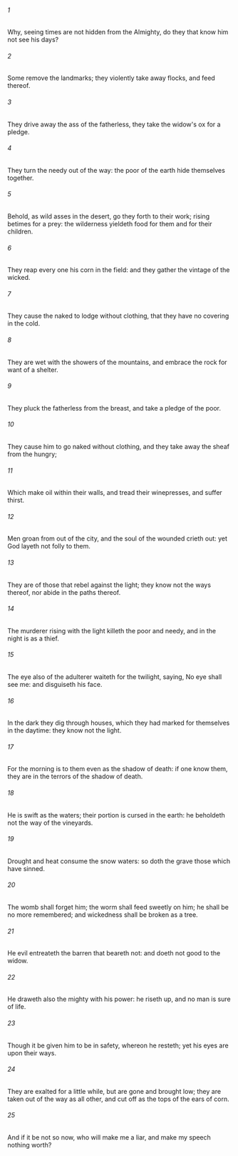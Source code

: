 ###### 1
Why, seeing times are not hidden from the Almighty, do they that know him not see his days?

###### 2
Some remove the landmarks; they violently take away flocks, and feed thereof.

###### 3
They drive away the ass of the fatherless, they take the widow's ox for a pledge.

###### 4
They turn the needy out of the way: the poor of the earth hide themselves together.

###### 5
Behold, as wild asses in the desert, go they forth to their work; rising betimes for a prey: the wilderness yieldeth food for them and for their children.

###### 6
They reap every one his corn in the field: and they gather the vintage of the wicked.

###### 7
They cause the naked to lodge without clothing, that they have no covering in the cold.

###### 8
They are wet with the showers of the mountains, and embrace the rock for want of a shelter.

###### 9
They pluck the fatherless from the breast, and take a pledge of the poor.

###### 10
They cause him to go naked without clothing, and they take away the sheaf from the hungry;

###### 11
Which make oil within their walls, and tread their winepresses, and suffer thirst.

###### 12
Men groan from out of the city, and the soul of the wounded crieth out: yet God layeth not folly to them.

###### 13
They are of those that rebel against the light; they know not the ways thereof, nor abide in the paths thereof.

###### 14
The murderer rising with the light killeth the poor and needy, and in the night is as a thief.

###### 15
The eye also of the adulterer waiteth for the twilight, saying, No eye shall see me: and disguiseth his face.

###### 16
In the dark they dig through houses, which they had marked for themselves in the daytime: they know not the light.

###### 17
For the morning is to them even as the shadow of death: if one know them, they are in the terrors of the shadow of death.

###### 18
He is swift as the waters; their portion is cursed in the earth: he beholdeth not the way of the vineyards.

###### 19
Drought and heat consume the snow waters: so doth the grave those which have sinned.

###### 20
The womb shall forget him; the worm shall feed sweetly on him; he shall be no more remembered; and wickedness shall be broken as a tree.

###### 21
He evil entreateth the barren that beareth not: and doeth not good to the widow.

###### 22
He draweth also the mighty with his power: he riseth up, and no man is sure of life.

###### 23
Though it be given him to be in safety, whereon he resteth; yet his eyes are upon their ways.

###### 24
They are exalted for a little while, but are gone and brought low; they are taken out of the way as all other, and cut off as the tops of the ears of corn.

###### 25
And if it be not so now, who will make me a liar, and make my speech nothing worth?

